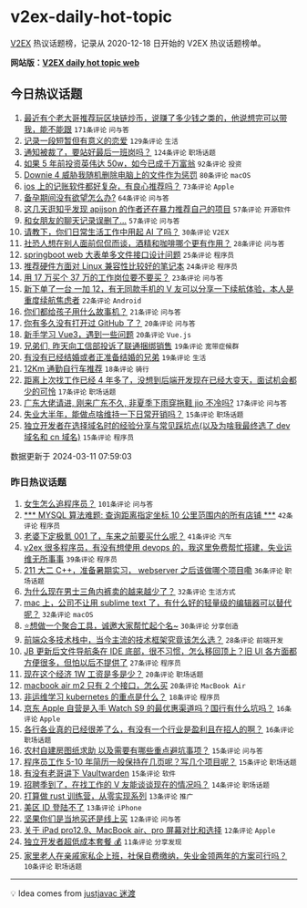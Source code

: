 # v2ex-daily-hot-topic

[V2EX](https://www.v2ex.com/) 热议话题榜，记录从 2020-12-18 日开始的 V2EX 热议话题榜单。

**网站版：[V2EX daily hot topic web](https://boojack.github.io/v2ex-daily-hot-topic-web/)**

## 今日热议话题

<!-- TODAY BEGIN -->

1. [最近有个老大哥推荐玩区块链炒币，说赚了多少钱之类的，他说想完可以带我，能不能跟](https://www.v2ex.com/t/1022388) `171条评论` `问与答`
1. [记录一段短暂但有意义的恋爱](https://www.v2ex.com/t/1022447) `129条评论` `生活`
1. [通知被裁了，要站好最后一班岗吗？](https://www.v2ex.com/t/1022407) `124条评论` `职场话题`
1. [如果 5 年前投资英伟达 50w，如今已成千万富翁](https://www.v2ex.com/t/1022463) `92条评论` `投资`
1. [Downie 4 威胁我随机删除电脑上的文件作为惩罚](https://www.v2ex.com/t/1022505) `80条评论` `macOS`
1. [ios 上的记账软件都好复杂，有良心推荐吗？](https://www.v2ex.com/t/1022462) `73条评论` `Apple`
1. [备孕期间没有欲望怎么办?](https://www.v2ex.com/t/1022522) `64条评论` `问与答`
1. [这几天逛知乎发现 apijson 的作者还在暴力推荐自己的项目](https://www.v2ex.com/t/1022435) `57条评论` `开源软件`
1. [和女朋友的聊天记录误删了…](https://www.v2ex.com/t/1022446) `57条评论` `问与答`
1. [请教下，你们日常生活工作中用起 AI 了吗？](https://www.v2ex.com/t/1022384) `30条评论` `V2EX`
1. [社恐人想在别人面前侃侃而谈，酒精和咖啡哪个更有作用？](https://www.v2ex.com/t/1022389) `28条评论` `问与答`
1. [springboot web 大表单多文件接口设计问题](https://www.v2ex.com/t/1022555) `25条评论` `程序员`
1. [推荐硬件方面对 Linux 兼容性比较好的笔记本](https://www.v2ex.com/t/1022488) `24条评论` `程序员`
1. [用 17 万买个 37 万的工作岗位要不要买？](https://www.v2ex.com/t/1022556) `23条评论` `问与答`
1. [新下单了一台 一加 12，有无同款手机的 V 友可以分享一下续航体验，本人是重度续航焦虑者](https://www.v2ex.com/t/1022530) `22条评论` `Android`
1. [你们都给孩子用什么故事机？](https://www.v2ex.com/t/1022394) `21条评论` `问与答`
1. [你有多久没有打开过 GitHub 了？](https://www.v2ex.com/t/1022397) `20条评论` `问与答`
1. [新手学习 Vue3，遇到一些问题](https://www.v2ex.com/t/1022390) `20条评论` `Vue.js`
1. [兄弟们, 昨天向工信部投诉了联通捆绑销售](https://www.v2ex.com/t/1022473) `19条评论` `宽带症候群`
1. [有没有已经结婚或者正准备结婚的兄弟](https://www.v2ex.com/t/1022455) `19条评论` `生活`
1. [12Km 通勤自行车推荐](https://www.v2ex.com/t/1022475) `18条评论` `骑行`
1. [距离上次找工作已经 4 年多了，没想到后端开发现在已经大变天，面试机会都少的可怜](https://www.v2ex.com/t/1022495) `17条评论` `职场话题`
1. [广东大佬请进, 刚来广东不久, 非夏季下雨穿拖鞋 jio 不冷吗?](https://www.v2ex.com/t/1022417) `17条评论` `问与答`
1. [失业大半年，能做点啥维持一下日常开销吗？](https://www.v2ex.com/t/1022547) `15条评论` `职场话题`
1. [独立开发者在选择域名时的经验分享与常见踩坑点(以及为啥我最终选了 dev 域名和 cn 域名)](https://www.v2ex.com/t/1022500) `15条评论` `程序员`

数据更新于 2024-03-11 07:59:03

<!-- TODAY END -->

### 昨日热议话题

<!-- YESTERDAY BEGIN -->

1. [女生怎么追程序员？](https://www.v2ex.com/t/1022288) `101条评论` `问与答`
1. [*** MYSQL 算法难题: 查询距离指定坐标 10 公里范围内的所有店铺 ***](https://www.v2ex.com/t/1022313) `42条评论` `程序员`
1. [老婆下定极氪 001 了，车来之前要买什么呢？](https://www.v2ex.com/t/1022296) `41条评论` `汽车`
1. [v2ex 很多程序员，有没有想使用 devops 的，我这里免费帮忙搭建，失业运维无所事事](https://www.v2ex.com/t/1022274) `39条评论` `程序员`
1. [211 大二 C++，准备暑期实习， webserver 之后该做哪个项目嘞](https://www.v2ex.com/t/1022283) `36条评论` `职场话题`
1. [为什么现在男士三角内裤卖的越来越少了？](https://www.v2ex.com/t/1022258) `32条评论` `生活方式`
1. [mac 上，公司不让用 sublime text 了，有什么好的轻量级的编辑器可以替代呢？](https://www.v2ex.com/t/1022293) `32条评论` `macOS`
1. [⭐️想做一个聚合工具，诚邀大家帮忙起个名~](https://www.v2ex.com/t/1022309) `30条评论` `分享创造`
1. [前端众多技术栈中，当今主流的技术框架究竟该怎么选？](https://www.v2ex.com/t/1022253) `28条评论` `前端开发`
1. [JB 更新后文件导航条在 IDE 底部，很不习惯，怎么移回顶上？旧 UI 各方面都方便很多，但怕以后不提供了](https://www.v2ex.com/t/1022334) `27条评论` `程序员`
1. [现在这个经济 1W 工资是多是少？](https://www.v2ex.com/t/1022342) `20条评论` `职场话题`
1. [macbook air m2 只有 2 个接口，怎么买](https://www.v2ex.com/t/1022320) `20条评论` `MacBook Air`
1. [非运维学习 kubernetes 的重点是什么？](https://www.v2ex.com/t/1022305) `18条评论` `程序员`
1. [京东 Apple 自营是入手 Watch S9 的最优惠渠道吗？国行有什么坑吗？](https://www.v2ex.com/t/1022375) `16条评论` `Apple`
1. [各行各业真的已经很差了么，有没有一个行业是盈利且在招人的啊？](https://www.v2ex.com/t/1022353) `16条评论` `职场话题`
1. [农村自建房图纸求助 以及需要有哪些重点避坑事项？](https://www.v2ex.com/t/1022306) `15条评论` `问与答`
1. [程序员工作 5-10 年简历一般保持在几页呢？写几个项目呢？](https://www.v2ex.com/t/1022280) `15条评论` `职场话题`
1. [有没有老哥讲下 Vaultwarden](https://www.v2ex.com/t/1022250) `15条评论` `软件`
1. [招聘季到了，在找工作的 V 友能谈谈现在的情况吗？](https://www.v2ex.com/t/1022300) `14条评论` `职场话题`
1. [打算做 rust 训练营，从零实现系列](https://www.v2ex.com/t/1022234) `13条评论` `推广`
1. [美区 ID 登陆不了](https://www.v2ex.com/t/1022217) `13条评论` `iPhone`
1. [坚果你们是当地买还是线上买](https://www.v2ex.com/t/1022273) `12条评论` `问与答`
1. [关于 iPad pro12.9、MacBook air、pro 屏幕对比和选择](https://www.v2ex.com/t/1022265) `12条评论` `Apple`
1. [独立开发者超低成本套餐 💰](https://www.v2ex.com/t/1022290) `11条评论` `分享发现`
1. [家里老人在亲戚家私企上班，社保自费缴纳，失业金领两年的方案可行吗？](https://www.v2ex.com/t/1022327) `10条评论` `职场话题`

<!-- YESTERDAY END -->

---

💡 Idea comes from [justjavac 迷渡](https://github.com/justjavac/)
